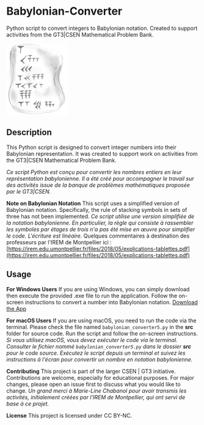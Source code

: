 # Babylonian-Converter
Python script to convert integers to Babylonian notation. Created to support activities from the GT3|CSEN Mathematical Problem Bank.

![tablette](./docs/tab.png)

## Description
This Python script is designed to convert integer numbers into their Babylonian representation. It was created to support work on activities from the GT3|CSEN Mathematical Problem Bank.

*Ce script Python est conçu pour convertir les nombres entiers en leur représentation babylonienne. Il a été créé pour accompagner le travail sur des activités issue de la banque de problèmes mathématiques proposée par le GT3|CSEN.*

**Note on Babylonian Notation**
This script uses a simplified version of Babylonian notation. Specifically, the rule of stacking symbols in sets of three has not been implemented. 
*Ce script utilise une version simplifiée de la notation babylonienne. En particulier, la règle qui consiste à rassembler les symboles par étages de trois n'a pas été mise en œuvre pour simplifier le code. L'écriture est linéaire.*
Quelques commentaires à destination des professeurs par l'IREM de Montpellier ici : [https://irem.edu.umontpellier.fr/files/2018/05/explications-tablettes.pdf](https://irem.edu.umontpellier.fr/files/2018/05/explications-tablettes.pdf)

## Usage

**For Windows Users**
If you are using Windows, you can simply download then execute the provided .exe file to run the application. Follow the on-screen instructions to convert a number into Babylonian notation.
[Download the App](https://github.com/romainbourdoncle/babylonian_converter/releases/download/Babylonian_converter1.0.0/babylonian_converter5.exe)

**For macOS Users**
If you are using macOS, you need to run the code via the terminal. Please check the file named ```babylonian_converter5.py``` in the **src** folder for source code. Run the script and follow the on-screen instructions.
*Si vous utilisez macOS, vous devez exécuter le code via le terminal. Consulter le fichier nommé ```babylonian_converter5.py``` dans le dossier **src** pour le code source. Exécutez le script depuis un terminal et suivez les instructions à l'écran pour convertir un nombre en notation babylonienne.*

**Contributing**
This project is part of the larger CSEN | GT3 initiative. Contributions are welcome, especially for educational purposes. For major changes, please open an issue first to discuss what you would like to change.
*Un grand merci à Marie-Line Chabanol pour avoir transmis les activités, initialement créées par l'IREM de Montpellier, qui ont servi de base à ce projet.*

**License**
This project is licensed under CC BY-NC.
